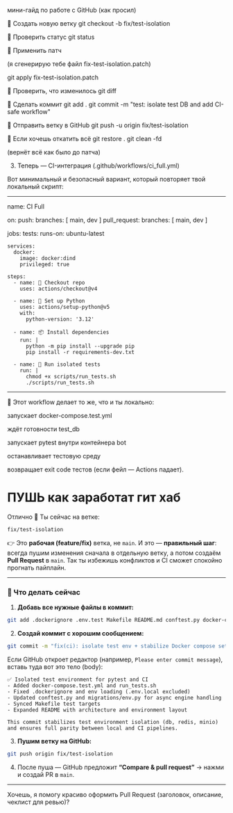 мини-гайд по работе с GitHub (как просил)

🔹 Создать новую ветку
git checkout -b fix/test-isolation

🔹 Проверить статус
git status

🔹 Применить патч

(я сгенерирую тебе файл fix-test-isolation.patch)

git apply fix-test-isolation.patch

🔹 Проверить, что изменилось
git diff

🔹 Сделать коммит
git add .
git commit -m "test: isolate test DB and add CI-safe workflow"

🔹 Отправить ветку в GitHub
git push -u origin fix/test-isolation

🔹 Если хочешь откатить всё
git restore .
git clean -fd


(вернёт всё как было до патча)



3. Теперь — CI-интеграция (.github/workflows/ci_full.yml)

Вот минимальный и безопасный вариант, который повторяет твой локальный скрипт:


____

name: CI Full

on:
  push:
    branches: [ main, dev ]
  pull_request:
    branches: [ main, dev ]

jobs:
  tests:
    runs-on: ubuntu-latest

    services:
      docker:
        image: docker:dind
        privileged: true

    steps:
      - name: 🧭 Checkout repo
        uses: actions/checkout@v4

      - name: 🐍 Set up Python
        uses: actions/setup-python@v5
        with:
          python-version: '3.12'

      - name: 📦 Install dependencies
        run: |
          python -m pip install --upgrade pip
          pip install -r requirements-dev.txt

      - name: 🔧 Run isolated tests
        run: |
          chmod +x scripts/run_tests.sh
          ./scripts/run_tests.sh


____


🔹 Этот workflow делает то же, что и ты локально:

запускает docker-compose.test.yml

ждёт готовности test_db

запускает pytest внутри контейнера bot

останавливает тестовую среду

возвращает exit code тестов (если фейл — Actions падает).



# ПУШЬ как заработат гит хаб


Отлично 💪
Ты сейчас на ветке:

```
fix/test-isolation
```

👉 Это **рабочая (feature/fix)** ветка, не `main`.
И это — **правильный шаг**: всегда пушим изменения сначала в отдельную ветку, а потом создаём **Pull Request** в `main`.
Так ты избежишь конфликтов и CI сможет спокойно прогнать пайплайн.

---

### 🔧 Что делать сейчас

1. **Добавь все нужные файлы в коммит:**

```bash
git add .dockerignore .env.test Makefile README.md conftest.py docker-compose.yml migrations/env.py pytest.ini docker-compose.test.yml scripts/run_tests.sh docs/
```

2. **Создай коммит с хорошим сообщением:**

```bash
git commit -m "fix(ci): isolate test env + stabilize Docker compose setup"
```

Если GitHub откроет редактор (например, `Please enter commit message`), вставь туда вот это тело (body):

```
✅ Isolated test environment for pytest and CI
- Added docker-compose.test.yml and run_tests.sh
- Fixed .dockerignore and env loading (.env.local excluded)
- Updated conftest.py and migrations/env.py for async engine handling
- Synced Makefile test targets
- Expanded README with architecture and environment layout

This commit stabilizes test environment isolation (db, redis, minio) and ensures full parity between local and CI pipelines.
```

3. **Пушим ветку на GitHub:**

```bash
git push origin fix/test-isolation
```

4. После пуша — GitHub предложит **“Compare & pull request”** → нажми и создай PR в `main`.

---

Хочешь, я помогу красиво оформить Pull Request (заголовок, описание, чеклист для ревью)?
